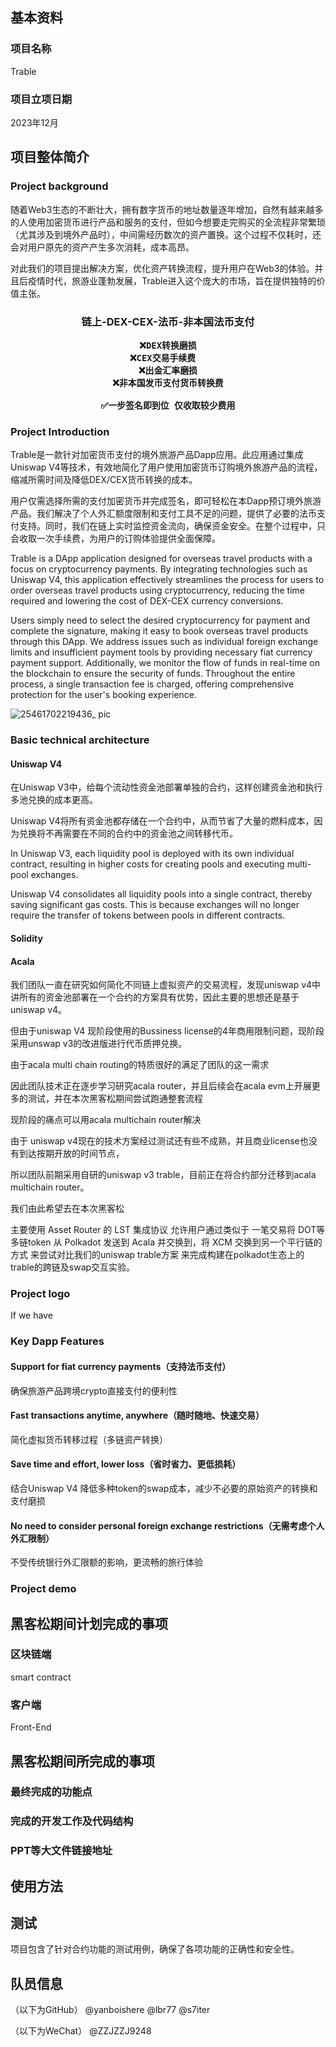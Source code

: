 ## 基本资料	

### 项目名称

Trable

### 项目立项日期

2023年12月

## 项目整体简介

### Project background

随着Web3生态的不断壮大，拥有数字货币的地址数量逐年增加，自然有越来越多的人使用加密货币进行产品和服务的支付，但如今想要走完购买的全流程非常繁琐（尤其涉及到境外产品时），中间需经历数次的资产置换。这个过程不仅耗时，还会对用户原先的资产产生多次消耗，成本高昂。

对此我们的项目提出解决方案，优化资产转换流程，提升用户在Web3的体验。并且后疫情时代，旅游业蓬勃发展，Trable进入这个庞大的市场，旨在提供独特的价值主张。


<h3 align="center">
  链上-DEX-CEX-法币-非本国法币支付
  
    ❌DEX转换磨损
    ❌CEX交易手续费  
    ❌出金汇率磨损
    ❌非本国发币支付货币转换费
    
    ✅一步签名即到位 仅收取较少费用
    
</h3>

### Project Introduction

Trable是一款针对加密货币支付的境外旅游产品Dapp应用。此应用通过集成Uniswap V4等技术，有效地简化了用户使用加密货币订购境外旅游产品的流程，缩减所需时间及降低DEX/CEX货币转换的成本。

用户仅需选择所需的支付加密货币并完成签名，即可轻松在本Dapp预订境外旅游产品。我们解决了个人外汇额度限制和支付工具不足的问题，提供了必要的法币支付支持。同时，我们在链上实时监控资金流向，确保资金安全。在整个过程中，只会收取一次手续费，为用户的订购体验提供全面保障。

Trable is a DApp application designed for overseas travel products with a focus on cryptocurrency payments. By integrating technologies such as Uniswap V4, this application effectively streamlines the process for users to order overseas travel products using cryptocurrency, reducing the time required and lowering the cost of DEX-CEX currency conversions.

Users simply need to select the desired cryptocurrency for payment and complete the signature, making it easy to book overseas travel products through this DApp. We address issues such as individual foreign exchange limits and insufficient payment tools by providing necessary fiat currency payment support. Additionally, we monitor the flow of funds in real-time on the blockchain to ensure the security of funds. Throughout the entire process, a single transaction fee is charged, offering comprehensive protection for the user's booking experience.



  <img src="https://github.com/Web3-Club/Trable/assets/76860915/7e5a55f1-1486-4de6-a28e-7080e046f19d" alt="25461702219436_ pic">

### Basic technical architecture

#### Uniswap V4

在Uniswap V3中，给每个流动性资金池部署单独的合约，这样创建资金池和执行多池兑换的成本更高。

Uniswap V4将所有资金池都存储在一个合约中，从而节省了大量的燃料成本，因为兑换将不再需要在不同的合约中的资金池之间转移代币。

In Uniswap V3, each liquidity pool is deployed with its own individual contract, resulting in higher costs for creating pools and executing multi-pool exchanges.

Uniswap V4 consolidates all liquidity pools into a single contract, thereby saving significant gas costs. This is because exchanges will no longer require the transfer of tokens between pools in different contracts.

#### Solidity

#### Acala
我们团队一直在研究如何简化不同链上虚拟资产的交易流程，发现uniswap v4中讲所有的资金池部署在一个合约的方案具有优势，因此主要的思想还是基于uniswap v4。

但由于uniswap V4 现阶段使用的Bussiness license的4年商用限制问题，现阶段采用unswap v3的改进版进行代币质押兑换。

由于acala multi chain routing的特质很好的满足了团队的这一需求

因此团队技术正在逐步学习研究acala router，并且后续会在acala evm上开展更多的测试，并在本次黑客松期间尝试跑通整套流程

现阶段的痛点可以用acala multichain router解决

由于 uniswap v4现在的技术方案经过测试还有些不成熟，并且商业license也没有到达按期开放的时间节点，

所以团队前期采用自研的uniswap v3 trable，目前正在将合约部分迁移到acala multichain router。

我们由此希望去在本次黑客松 

主要使用 Asset Router 的 LST 集成协议 允许用户通过类似于 一笔交易将 DOT等多链token 从 Polkadot 发送到 Acala 并交换到，将 XCM 交换到另一个平行链的方式 来尝试对比我们的uniswap trable方案 来完成构建在polkadot生态上的trable的跨链及swap交互实验。

### Project logo

If we have

### Key Dapp Features

#### Support for fiat currency payments（支持法币支付）

确保旅游产品跨境crypto直接支付的便利性

#### Fast transactions anytime, anywhere（随时随地、快速交易）

简化虚拟货币转移过程（多链资产转换）

#### Save time and effort, lower loss（省时省力、更低损耗）

结合Uniswap V4 降低多种token的swap成本，减少不必要的原始资产的转换和支付磨损

#### No need to consider personal foreign exchange restrictions（无需考虑个人外汇限制）

不受传统银行外汇限额的影响，更流畅的旅行体验

### Project demo



## 黑客松期间计划完成的事项

### 区块链端

smart contract

### 客户端

Front-End

## 黑客松期间所完成的事项

### 最终完成的功能点

### 完成的开发工作及代码结构

### PPT等大文件链接地址

## 使用方法



## 测试

项目包含了针对合约功能的测试用例，确保了各项功能的正确性和安全性。

## 队员信息

（以下为GitHub）
@yanboishere
@lbr77 
@s7iter

（以下为WeChat）
@ZZJZZJ9248

